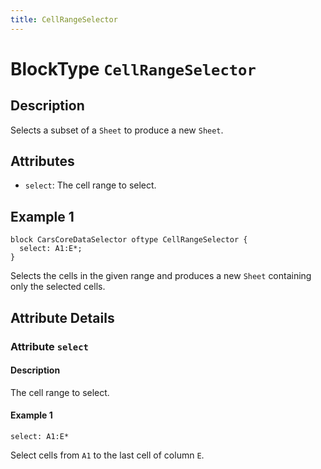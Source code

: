```yaml
---
title: CellRangeSelector
---
```


<!-- Do NOT change this document as it is auto-generated from the language server -->


# BlockType `CellRangeSelector`


## Description


Selects a subset of a `Sheet` to produce a new `Sheet`.


## Attributes


- `select`: The cell range to select.


## Example 1


```
block CarsCoreDataSelector oftype CellRangeSelector {
  select: A1:E*;
}
```
Selects the cells in the given range and produces a new `Sheet` containing only the selected cells.


## Attribute Details


### Attribute `select`


#### Description


The cell range to select.


#### Example 1


```
select: A1:E*
```
Select cells from `A1` to the last cell of column `E`.

